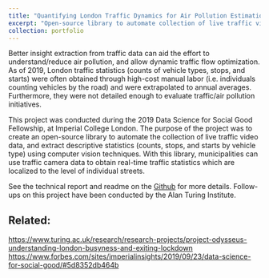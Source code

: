 ```yaml
---
title: "Quantifying London Traffic Dynamics for Air Pollution Estimation" 
excerpt: "Open-source library to automate collection of live traffic video data and extraction of descriptive traffic statistics. <br/><img src='/images/london_air_pollution.png' width = "175">
collection: portfolio
---
```

Better insight extraction from traffic data can aid the effort to understand/reduce air pollution, and allow dynamic traffic flow optimization. As of 2019, London traffic statistics (counts of vehicle types, stops, and starts) were often obtained through high-cost manual labor (i.e. individuals counting vehicles by the road) and were extrapolated to annual averages. Furthermore, they were not detailed enough to evaluate traffic/air pollution initiatives.

This project was conducted during the 2019 Data Science for Social Good Fellowship, at Imperial College London. The purpose of the project was to create an open-source library to automate the collection of live traffic video data, and extract descriptive statistics (counts, stops, and starts by vehicle type) using computer vision techniques. With this library, municipalities can use traffic camera data to obtain real-time traffic statistics which are localized to the level of individual streets.

See the technical report and readme on the [Github](https://github.com/dssg/air_pollution_estimation) for more details. Follow-ups on this project have been conducted by the Alan Turing Institute.  

Related:
------ 
https://www.turing.ac.uk/research/research-projects/project-odysseus-understanding-london-busyness-and-exiting-lockdown
https://www.forbes.com/sites/imperialinsights/2019/09/23/data-science-for-social-good/#5d8352db464b
